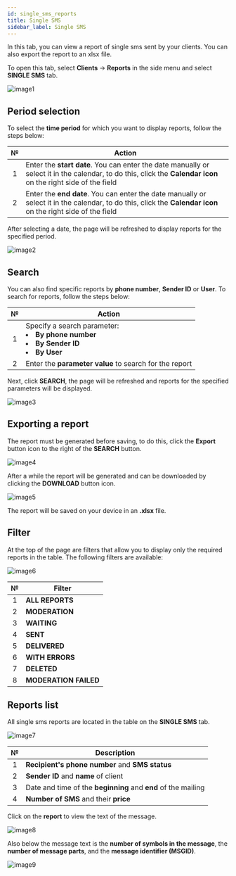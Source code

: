 ```yaml
---
id: single_sms_reports
title: Single SMS
sidebar_label: Single SMS
---
```


In this tab, you can view a report of single sms sent by your clients. You can also export the report to an xlsx file.

To open this tab, select **Clients** → **Reports** in the side menu and select **SINGLE SMS** tab.

![image1](/img/en/admin_reports_single_sms/image1.png)

## Period selection

To select the **time period** for which you want to display reports, follow the steps below:

|  №  | Action |
| :-: | ------ |
| 1 | Enter the **start date**. You can enter the date manually or select it in the calendar, to do this, click the **Calendar icon** on the right side of the field |
| 2 | Enter the **end date**. You can enter the date manually or select it in the calendar, to do this, click the **Calendar icon** on the right side of the field |

After selecting a date, the page will be refreshed to display reports for the specified period.

![image2](/img/en/admin_reports_single_sms/image2.png)

## Search

You can also find specific reports by **phone number**, **Sender ID** or **User**. To search for reports, follow the steps below:

|  №  | Action |
| :-: | ------ |
| 1 | Specify a search parameter: <li>**By phone number**</li> <li>**By Sender ID**</li> <li>**By User**</li> |
| 2 | Enter the **parameter value** to search for the report |

Next, click **SEARCH**, the page will be refreshed and reports for the specified parameters will be displayed.

![image3](/img/en/admin_reports_single_sms/image3.png)

## Exporting a report

The report must be generated before saving, to do this, click the **Export** button icon to the right of the **SEARCH** button.

![image4](/img/en/admin_reports_single_sms/image4.png)

After a while the report will be generated and can be downloaded by clicking the **DOWNLOAD** button icon.

![image5](/img/en/admin_reports_single_sms/image5.png)

The report will be saved on your device in an **.xlsx** file.

## Filter

At the top of the page are filters that allow you to display only the required reports in the table. The following filters are available:

![image6](/img/en/admin_reports_single_sms/image6.png)

|  №  | Filter |
| :-: | ------ |
| 1 | **ALL REPORTS** |
| 2 | **MODERATION** |
| 3 | **WAITING** |
| 4 | **SENT** |
| 5 | **DELIVERED** |
| 6 | **WITH ERRORS** |
| 7 | **DELETED** |
| 8 | **MODERATION FAILED** |

## Reports list

All single sms reports are located in the table on the **SINGLE SMS** tab.

![image7](/img/en/admin_reports_single_sms/image7.png)

|  №  | Description |
| :-: | ----------- |
| 1 | **Recipient's phone number** and **SMS status** |
| 2 | **Sender ID** and **name** of client |
| 3 | Date and time of the **beginning** and **end** of the mailing |
| 4 | **Number of SMS** and their **price** |

Click on the **report** to view the text of the message.

![image8](/img/en/admin_reports_single_sms/image8.png)

Also below the message text is the **number of symbols in the message**, the **number of message parts**, and the **message identifier (MSGID)**.

![image9](/img/en/admin_reports_single_sms/image9.png)
